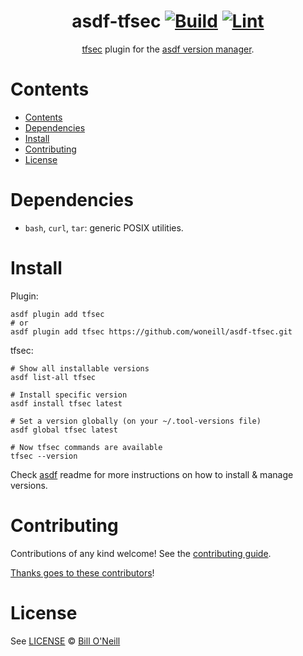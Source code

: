 <div align="center">

# asdf-tfsec [![Build](https://github.com/woneill/asdf-tfsec/actions/workflows/build.yml/badge.svg)](https://github.com/woneill/asdf-tfsec/actions/workflows/build.yml) [![Lint](https://github.com/woneill/asdf-tfsec/actions/workflows/lint.yml/badge.svg)](https://github.com/woneill/asdf-tfsec/actions/workflows/lint.yml)

[tfsec](https://aquasecurity.github.io/tfsec) plugin for the [asdf version manager](https://asdf-vm.com).

</div>

# Contents

- [Contents](#contents)
- [Dependencies](#dependencies)
- [Install](#install)
- [Contributing](#contributing)
- [License](#license)

# Dependencies

- `bash`, `curl`, `tar`: generic POSIX utilities.

# Install

Plugin:

```shell
asdf plugin add tfsec
# or
asdf plugin add tfsec https://github.com/woneill/asdf-tfsec.git
```

tfsec:

```shell
# Show all installable versions
asdf list-all tfsec

# Install specific version
asdf install tfsec latest

# Set a version globally (on your ~/.tool-versions file)
asdf global tfsec latest

# Now tfsec commands are available
tfsec --version
```

Check [asdf](https://github.com/asdf-vm/asdf) readme for more instructions on how to
install & manage versions.

# Contributing

Contributions of any kind welcome! See the [contributing guide](contributing.md).

[Thanks goes to these contributors](https://github.com/woneill/asdf-tfsec/graphs/contributors)!

# License

See [LICENSE](LICENSE) © [Bill O'Neill](https://github.com/woneill/)
